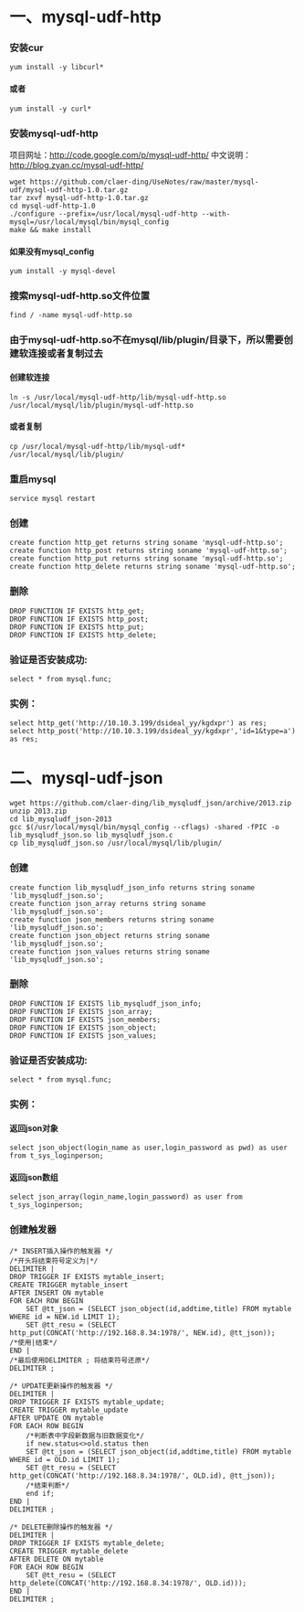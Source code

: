 # 一、mysql-udf-http
### 安装cur
```
yum install -y libcurl*
```
#### 或者
```
yum install -y curl*
```

### 安装mysql-udf-http
项目网址：http://code.google.com/p/mysql-udf-http/
中文说明：http://blog.zyan.cc/mysql-udf-http/
```
wget https://github.com/claer-ding/UseNotes/raw/master/mysql-udf/mysql-udf-http-1.0.tar.gz
tar zxvf mysql-udf-http-1.0.tar.gz
cd mysql-udf-http-1.0
./configure --prefix=/usr/local/mysql-udf-http --with-mysql=/usr/local/mysql/bin/mysql_config
make && make install
```
#### 如果没有mysql_config
```
yum install -y mysql-devel
```

### 搜索mysql-udf-http.so文件位置
```
find / -name mysql-udf-http.so
```

### 由于mysql-udf-http.so不在mysql/lib/plugin/目录下，所以需要创建软连接或者复制过去
#### 创建软连接
```
ln -s /usr/local/mysql-udf-http/lib/mysql-udf-http.so /usr/local/mysql/lib/plugin/mysql-udf-http.so
```
#### 或者复制
```
cp /usr/local/mysql-udf-http/lib/mysql-udf* /usr/local/mysql/lib/plugin/
```

### 重启mysql
```
service mysql restart
```

### 创建
```
create function http_get returns string soname 'mysql-udf-http.so';
create function http_post returns string soname 'mysql-udf-http.so';
create function http_put returns string soname 'mysql-udf-http.so';
create function http_delete returns string soname 'mysql-udf-http.so';
```

### 删除
```
DROP FUNCTION IF EXISTS http_get;
DROP FUNCTION IF EXISTS http_post;
DROP FUNCTION IF EXISTS http_put;
DROP FUNCTION IF EXISTS http_delete;
```

### 验证是否安装成功:
```
select * from mysql.func; 
```

### 实例：
```
select http_get('http://10.10.3.199/dsideal_yy/kgdxpr') as res;
select http_post('http://10.10.3.199/dsideal_yy/kgdxpr','id=1&type=a') as res;
```

# 二、mysql-udf-json
```
wget https://github.com/claer-ding/lib_mysqludf_json/archive/2013.zip
unzip 2013.zip
cd lib_mysqludf_json-2013
gcc $(/usr/local/mysql/bin/mysql_config --cflags) -shared -fPIC -o lib_mysqludf_json.so lib_mysqludf_json.c
cp lib_mysqludf_json.so /usr/local/mysql/lib/plugin/
```


### 创建
```
create function lib_mysqludf_json_info returns string soname 'lib_mysqludf_json.so';
create function json_array returns string soname 'lib_mysqludf_json.so';
create function json_members returns string soname 'lib_mysqludf_json.so';
create function json_object returns string soname 'lib_mysqludf_json.so';
create function json_values returns string soname 'lib_mysqludf_json.so';
```

### 删除
```
DROP FUNCTION IF EXISTS lib_mysqludf_json_info;
DROP FUNCTION IF EXISTS json_array;
DROP FUNCTION IF EXISTS json_members;
DROP FUNCTION IF EXISTS json_object;
DROP FUNCTION IF EXISTS json_values;
```

### 验证是否安装成功:
```
select * from mysql.func; 
```

### 实例：
#### 返回json对象
```
select json_object(login_name as user,login_password as pwd) as user from t_sys_loginperson;
```
#### 返回json数组
```
select json_array(login_name,login_password) as user from t_sys_loginperson;
```

### 创建触发器
```
/* INSERT插入操作的触发器 */  
/*开头将结束符号定义为|*/
DELIMITER |  
DROP TRIGGER IF EXISTS mytable_insert;  
CREATE TRIGGER mytable_insert  
AFTER INSERT ON mytable  
FOR EACH ROW BEGIN  
    SET @tt_json = (SELECT json_object(id,addtime,title) FROM mytable WHERE id = NEW.id LIMIT 1);  
    SET @tt_resu = (SELECT http_put(CONCAT('http://192.168.8.34:1978/', NEW.id), @tt_json));  
/*使用|结束*/
END |  
/*最后使用DELIMITER ; 将结束符号还原*/
DELIMITER ;  
``` 
  
``` 
/* UPDATE更新操作的触发器 */  
DELIMITER |  
DROP TRIGGER IF EXISTS mytable_update;  
CREATE TRIGGER mytable_update  
AFTER UPDATE ON mytable  
FOR EACH ROW BEGIN
	/*判断表中字段新数据与旧数据变化*/
	if new.status<>old.status then
    SET @tt_json = (SELECT json_object(id,addtime,title) FROM mytable WHERE id = OLD.id LIMIT 1);  
    SET @tt_resu = (SELECT http_get(CONCAT('http://192.168.8.34:1978/', OLD.id), @tt_json));  
	/*结束判断*/
	end if;
END |  
DELIMITER ;  
```
```
/* DELETE删除操作的触发器 */  
DELIMITER |  
DROP TRIGGER IF EXISTS mytable_delete;  
CREATE TRIGGER mytable_delete  
AFTER DELETE ON mytable  
FOR EACH ROW BEGIN  
    SET @tt_resu = (SELECT http_delete(CONCAT('http://192.168.8.34:1978/', OLD.id)));  
END |  
DELIMITER ;  
```
